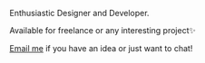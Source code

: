 Enthusiastic Designer and Developer.

Available for freelance or any interesting project✨

<a href="mailto:kindakravets@gmail.com">Email me</a> if you have an idea or just want to chat!

<!--
**Krasash/Krasash** is a ✨ _special_ ✨ repository because its `README.md` (this file) appears on your GitHub profile.

Here are some ideas to get you started:

- 🔭 I’m currently working on ...
- 🌱 I’m currently learning ...
- 👯 I’m looking to collaborate on ...
- 🤔 I’m looking for help with ...
- 💬 Ask me about ...
- 📫 How to reach me: ...
- 😄 Pronouns: ...
- ⚡ Fun fact: ...
-->
